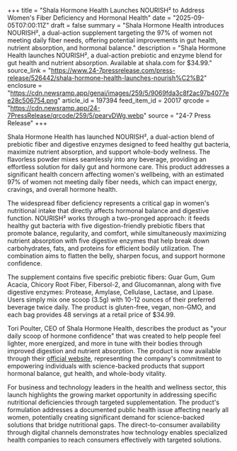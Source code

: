 +++
title = "Shala Hormone Health Launches NOURISH² to Address Women's Fiber Deficiency and Hormonal Health"
date = "2025-09-05T07:00:11Z"
draft = false
summary = "Shala Hormone Health introduces NOURISH², a dual-action supplement targeting the 97% of women not meeting daily fiber needs, offering potential improvements in gut health, nutrient absorption, and hormonal balance."
description = "Shala Hormone Health launches NOURISH², a dual-action prebiotic and enzyme blend for gut health and nutrient absorption. Available at shala.com for $34.99."
source_link = "https://www.24-7pressrelease.com/press-release/526442/shala-hormone-health-launches-nourish%C2%B2"
enclosure = "https://cdn.newsramp.app/genai/images/259/5/9069fda3c8f2ac97b4077ee28c506754.png"
article_id = 197394
feed_item_id = 20017
qrcode = "https://cdn.newsramp.app/24-7PressRelease/qrcode/259/5/pearvDWg.webp"
source = "24-7 Press Release"
+++

<p>Shala Hormone Health has launched NOURISH², a dual-action blend of prebiotic fiber and digestive enzymes designed to feed healthy gut bacteria, maximize nutrient absorption, and support whole-body wellness. The flavorless powder mixes seamlessly into any beverage, providing an effortless solution for daily gut and hormone care. This product addresses a significant health concern affecting women's wellbeing, with an estimated 97% of women not meeting daily fiber needs, which can impact energy, cravings, and overall hormone health.</p><p>The widespread fiber deficiency represents a critical gap in women's nutritional intake that directly affects hormonal balance and digestive function. NOURISH² works through a two-pronged approach: it feeds healthy gut bacteria with five digestion-friendly prebiotic fibers that promote balance, regularity, and comfort, while simultaneously maximizing nutrient absorption with five digestive enzymes that help break down carbohydrates, fats, and proteins for efficient bodily utilization. The combination aims to flatten the belly, sharpen focus, and support hormone confidence.</p><p>The supplement contains five specific prebiotic fibers: Guar Gum, Gum Acacia, Chicory Root Fiber, Fibersol-2, and Glucomannan, along with five digestive enzymes: Protease, Amylase, Cellulase, Lactase, and Lipase. Users simply mix one scoop (3.5g) with 10-12 ounces of their preferred beverage twice daily. The product is gluten-free, vegan, non-GMO, and each bag provides 48 servings at a retail price of $34.99.</p><p>Tori Poulter, CEO of Shala Hormone Health, describes the product as "your daily scoop of hormone confidence" that was created to help people feel lighter, more energized, and more in tune with their bodies through improved digestion and nutrient absorption. The product is now available through their <a href="https://shalahormonehealth.com" rel="nofollow" target="_blank">official website</a>, representing the company's commitment to empowering individuals with science-backed products that support hormonal balance, gut health, and whole-body vitality.</p><p>For business and technology leaders in the health and wellness sector, this launch highlights the growing market opportunity in addressing specific nutritional deficiencies through targeted supplementation. The product's formulation addresses a documented public health issue affecting nearly all women, potentially creating significant demand for science-backed solutions that bridge nutritional gaps. The direct-to-consumer availability through digital channels demonstrates how technology enables specialized health companies to reach consumers effectively with targeted solutions.</p>